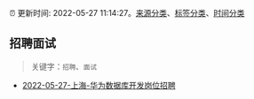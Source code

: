 :alarm_clock: 更新时间: 2022-05-27 11:14:27。[来源分类](../README.md)、[标签分类](../TAGS.md)、[时间分类](../TIMELINE.md)

## 招聘面试


> 关键字：`招聘`、`面试`



- [2022-05-27-上海-华为数据库开发岗位招聘](https://www.v2ex.com/t/855710) 